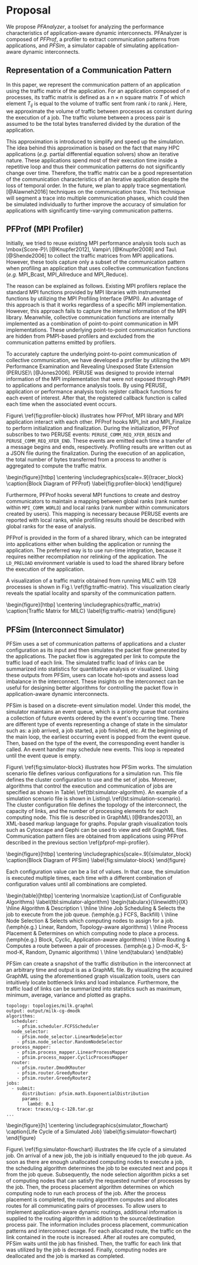 # Proposal

<!-- 提案の概要 -->
We propose _PFAnalyzer_, a toolset for analyzing the performance
characteristics of application-aware dynamic interconnects. PFAnalyzer is
composed of _PFProf_, a profiler to extract communication patterns from
applications, and _PFSim_, a simulator capable of simulating application-aware
dynamic interconnects.

## Representation of a Communication Pattern

<!-- 通信パターンとしてトラフィックマトリクスを使う -->
In this paper, we represent the communication pattern of an application using
the traffic matrix of the application. For an application composed of $n$
processes, its traffic matrix is defined as a $n \times n$ square matrix $T$
of which element $T_{ij}$ is equal to the volume of traffic sent from rank $i$
to rank $j$. Here, we approximate the volume of traffic between processes
as constant during the execution of a job. The traffic volume between a
process pair is assumed to be the total bytes transferred divided by the
duration of the application.

<!-- トラフィックマトリクスで近似することの正当性 -->
This approximation is introduced to simplify and speed up the simulation. The
idea behind this approximation is based on the fact that many HPC applications
(_e.g._ partial differential equation solvers) show an iterative nature. These
applications spend most of their execution time inside a repetitive loop and
thus their communication patterns do not significantly change over time.
Therefore, the traffic matrix can be a good representation of the
communication characteristics of an iterative application despite the loss of
temporal order. In the future, we plan to apply trace segmentation\ [@Alawneh2016]
techniques on the communication trace. This technique will segment a trace
into multiple communication phases, which could then be simulated individually
to further improve the accuracy of simulation for applications with
significantly time-varying communication patterns.

## PFProf (MPI Profiler)

<!-- 既存のプロファイラの問題点 -->
Initially, we tried to reuse existing MPI performance analysis tools such as
\mbox{Score-P}\ [@Knupfer2012], Vampir\ [@Knupfer2008] and Tau\ [@Shende2006]
to collect the traffic matrices from MPI applications. However, these tools
capture only a subset of the communication pattern when profiling an
application that uses collective communication functions (_e.g._ MPI_Bcast,
MPI_Allreduce and MPI_Reduce).

<!-- PMPIベースのプロファイラが集団通信の解析に失敗する理由 -->
The reason can be explained as follows. Existing MPI profilers replace the
standard MPI functions provided by MPI libraries with instrumented functions
by utilizing the MPI Profiling Interface (PMPI). An advantage of this approach
is that it works regardless of a specific MPI implementation. However, this
approach fails to capture the internal information of the MPI library.
Meanwhile, collective communication functions are internally implemented as a
combination of point-to-point communication in MPI implementations. These
underlying point-to-point communication functions are hidden from PMPI-based
profilers and excluded from the communication patterns emitted by profilers.

<!-- PERUSEの紹介 -->
To accurately capture the underlying point-to-point communication of collective
communication, we have developed a profiler by utilizing the MPI Performance
Examination and Revealing Unexposed State Extension (PERUSE)\ [@Jones2006].
PERUSE was designed to provide internal information of the MPI implementation
that were not exposed through PMPI to applications and performance analysis
tools. By using PERUSE, application or performance analysis tools register
callback functions for each event of interest. After that, the registered
callback function is called each time when the associated event occurs.

<!-- プロファイラの動作説明 (PERUSE関係)-->
Figure\ \ref{fig:profiler-block} illustrates how PFProf, MPI library and
MPI application interact with each other. PFProf hooks MPI_Init and
MPI_Finalize to perform initialization and finalization. During the
initialization, PFProf subscribes to two PERUSE events:
`PERUSE_COMM_REQ_XFER_BEGIN` and `PERUSE_COMM_REQ_XFER_END`. These events are
emitted each time a transfer of a message begins and ends, respectively.
Profiling results are written out as a JSON file during the finalization.
During the execution of an application, the total number of bytes transferred
from a process to another is aggregated to compute the traffic matrix.

\begin{figure}[htbp]
    \centering
    \includegraphics[scale=.9]{tracer_block}
    \caption{Block Diagram of PFProf}
    \label{fig:profiler-block}
\end{figure}

<!-- プロファイラの動作説明 (コミュニケータ関係) -->
Furthermore, PFProf hooks several MPI functions to create and
destroy communicators to maintain a mapping between global ranks (rank
number within `MPI_COMM_WORLD`) and local ranks (rank number within
communicators created by users). This mapping is necessary because PERUSE
events are reported with local ranks, while profiling results should be
described with global ranks for the ease of analysis.

<!-- プロファイラの使い方 -->
PFProf is provided in the form of a shared library, which can be
integrated into applications either when building the application or running
the application. The preferred way is to use run-time integration, because it
requires neither recompilation nor relinking of the application. The `LD_PRELOAD`
environment variable is used to load the shared library before the execution
of the application.

<!-- プロファイラの出力例 -->
A visualization of a traffic matrix obtained from running MILC with 128
processes is shown in Fig.\ \ref{fig:traffic-matrix}. This visualization
clearly reveals the spatial locality and sparsity of the communication
pattern.

\begin{figure}[htbp]
    \centering
    \includegraphics{traffic_matrix}
    \caption{Traffic Matrix for MILC}
    \label{fig:traffic-matrix}
\end{figure}

## PFSim (Interconnect Simulator)

<!-- 提案の概要 -->
PFSim uses a set of communication patterns of applications
and a cluster configuration as its input and then simulates the packet flow
generated by the applications. The packet flow is aggregated per link to
compute the traffic load of each link. The simulated traffic load of links can
be summarized into statistics for quantitative analysis or visualized.
Using these outputs from PFSim, users can locate hot-spots and assess
load imbalance in the interconnect. These insights on the interconnect can be
useful for designing better algorithms for controlling the packet flow in
application-aware dynamic interconnects.

<!-- シミュレータの動作原理 -->
PFSim is based on a discrete-event simulation model. Under
this model, the simulator maintains an event queue, which is a priority queue
that contains a collection of future events ordered by the event's occurring time.
There are different type of events representing a change of state in the
simulator such as: a job arrived, a job started, a job finished, _etc_. At the
beginning of the main loop, the earliest occurring event is popped from the
event queue. Then, based on the type of the event, the corresponding event
handler is called. An event handler may schedule new events. This loop is
repeated until the event queue is empty.

<!-- シミュレータの入力 (シナリオ)-->
Figure\ \ref{fig:simulator-block} illustrates how PFSim works. The
simulation scenario file defines various configurations for a simulation run.
This file defines the cluster configuration to use and the set of jobs. Moreover,
algorithms that control the execution and communication of jobs are specified
as shown in Table\ \ref{tbl:simulator-algorithm}. An example of a simulation
scenario file is shown in Listing\ \ref{lst:simulation-scenario}. The cluster
configuration file defines the topology of the interconnect, the capacity of links,
and the number of processing elements for each computing node. This file is
described in GraphML\ [@Brandes2013], an XML-based markup language for graphs.
Popular graph visualization tools such as Cytoscape and Gephi can be used to
view and edit GraphML files. Communication pattern files are obtained from
applications using PFProf described in the previous section
\ref{pfprof-mpi-profiler}.

<!-- シミュレータの入力 (クラスタ構成と通信パターン) -->
\begin{figure}[htbp]
    \centering
    \includegraphics[scale=.9]{simulator_block}
    \caption{Block Diagram of PFSim}
    \label{fig:simulator-block}
\end{figure}

Each configuration value can be a list of values. In that case, the simulation
is executed multiple times, each time with a different combination of
configuration values until all combinations are completed.

\begin{table}[htbp]
    \centering
    \normalsize
    \caption{List of Configurable Algorithms}
    \label{tbl:simulator-algorithm}
    \begin{tabularx}{\linewidth}{lX}
        \hline
        Algorithm         & Description                                                 \\
        \hline \hline
        Job Scheduling    & Selects the job to execute from the job queue.
                            (\emph{e.g.} FCFS, Backfill)                                \\ \hline
        Node Selection    & Selects which computing nodes to assign for a job.
                            (\emph{e.g.} Linear, Random, Topology-aware algorithms)     \\ \hline
        Process Placement & Determines on which computing node to place a process.
                            (\emph{e.g.} Block, Cyclic, Application-aware algorithms)   \\ \hline
        Routing           & Computes a route between a pair of processes.
                            (\emph{e.g.} D-mod-K, S-mod-K, Random, Dynamic algorithms)  \\ \hline
    \end{tabularx}
\end{table}

<!-- シミュレータの出力 -->
PFSim can create a snapshot of the traffic distribution in the interconnect at
an arbitrary time and output is as a GraphML file. By visualizing the acquired
GraphML using the aforementioned graph visualization tools, users can
intuitively locate bottleneck links and load imbalance. Furthermore, the
traffic load of links can be summarized into statistics such as maximum,
minimum, average, variance and plotted as graphs.

```{caption="Example of a Simulation Scenario" label="lst:simulation-scenario" linewidth=\columnwidth}
topology: topologies/milk.graphml
output: output/milk-cg-dmodk
algorithms:
  scheduler:
    - pfsim.scheduler.FCFSScheduler
  node_selector:
    - pfsim.node_selector.LinearNodeSelector
    - pfsim.node_selector.RandomNodeSelector
  process_mapper:
    - pfsim.process_mapper.LinearProcessMapper
    - pfsim.process_mapper.CyclicProcessMapper
  router:
    - pfsim.router.DmodKRouter
    - pfsim.router.GreedyRouter
    - pfsim.router.GreedyRouter2
jobs:
  - submit:
      distribution: pfsim.math.ExponentialDistribution
      params:
        lambd: 0.1
    trace: traces/cg-c-128.tar.gz
...
```

\begin{figure}[h]
    \centering
    \includegraphics{simulator_flowchart}
    \caption{Life Cycle of a Simulated Job}
    \label{fig:simulator-flowchart}
\end{figure}

<!-- ジョブの視点で見たシミュレーション処理の流れ -->
Figure\ \ref{fig:simulator-flowchart} illustrates the life cycle of a
simulated job. On arrival of a new job, the job is initially enqueued to the
job queue. As soon as there are enough unallocated computing nodes to execute
a job, the scheduling algorithm determines the job to be executed next and
pops it from the job queue. Subsequently, the node selection algorithm picks a
set of computing nodes that can satisfy the requested number of processes by
the job. Then, the process placement algorithm determines on which computing
node to run each process of the job. After the process placement is completed,
the routing algorithm computes and allocates routes for all communicating
pairs of processes. To allow users to implement
application-aware dynamic routings, additional information is supplied to the
routing algorithm in addition to the source/destination process pair. The
information includes process placement, communication patterns and interconnect
usage. For each allocated route, the traffic on the link contained in the
route is increased. After all routes are computed, PFSim waits until the job
has finished. Then, the traffic for each link that was utilized by the job is
decreased. Finally, computing nodes are deallocated and the job is marked as
completed.
